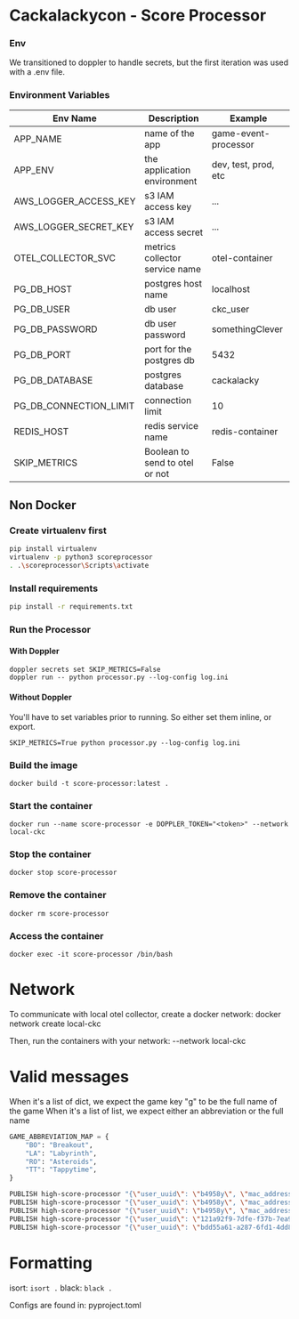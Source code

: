 # Cackalackycon - Score Processor

### Env
We transitioned to doppler to handle secrets, but the first iteration was used with a .env file.

### Environment Variables
| Env Name               | Description                    | Example              |
|------------------------|--------------------------------|----------------------|
| APP_NAME               | name of the app                | game-event-processor |
| APP_ENV                | the application environment    | dev, test, prod, etc |
| AWS_LOGGER_ACCESS_KEY  | s3 IAM access key              | ...                  |
| AWS_LOGGER_SECRET_KEY  | s3 IAM access secret           | ...                  |
| OTEL_COLLECTOR_SVC     | metrics collector service name | otel-container       |
| PG_DB_HOST             | postgres host name             | localhost            |
| PG_DB_USER             | db user                        | ckc_user             |
| PG_DB_PASSWORD         | db user password               | somethingClever      |
| PG_DB_PORT             | port for the postgres db       | 5432                 |
| PG_DB_DATABASE         | postgres database              | cackalacky           |
| PG_DB_CONNECTION_LIMIT | connection limit               | 10                   |
| REDIS_HOST             | redis service name             | redis-container      |
| SKIP_METRICS           | Boolean to send to otel or not | False                |


## Non Docker

### Create virtualenv first
```bash
pip install virtualenv
virtualenv -p python3 scoreprocessor
. .\scoreprocessor\Scripts\activate
```

### Install requirements
```bash
pip install -r requirements.txt
```

### Run the Processor

#### With Doppler
```
doppler secrets set SKIP_METRICS=False
doppler run -- python processor.py --log-config log.ini
```

#### Without Doppler
You'll have to set variables prior to running. So either set them inline, or export.
```
SKIP_METRICS=True python processor.py --log-config log.ini
```


### Build the image
``docker build -t score-processor:latest .``

### Start the container

``docker run --name score-processor -e DOPPLER_TOKEN="<token>" --network local-ckc``

### Stop the container
``docker stop score-processor``

### Remove the container
``docker rm score-processor``

### Access the container
``docker exec -it score-processor /bin/bash``

# Network

To communicate with local otel collector, create a docker network:
docker network create local-ckc

Then, run the containers with your network:
--network local-ckc

# Valid messages

When it's a list of dict, we expect the game key "g" to be the full name of the game
When it's a list of list, we expect either an abbreviation or the full name

```python
GAME_ABBREVIATION_MAP = {
    "BO": "Breakout",
    "LA": "Labyrinth",
    "RO": "Asteroids",
    "TT": "Tappytime",
}
```


```bash
PUBLISH high-score-processor "{\"user_uuid\": \"b4958y\", \"mac_address\": \"484jjg\", \"event\": \"high-score\", \"high_scores\": [{\"g\": \"Tappytime\", \"s\": \"2000\", \"d\": \"1000\"}]}"
PUBLISH high-score-processor "{\"user_uuid\": \"b4958y\", \"mac_address\": \"484jjg\", \"event\": \"high-score\", \"high_scores\": [[\"TT\", \"2000\", \"1000\"]]}"
PUBLISH high-score-processor "{\"user_uuid\": \"b4958y\", \"mac_address\": \"484jjg\", \"event\": \"high-score\", \"high_scores\": [[\"Tappytime\", \"2000\", \"1000\"]]}"
PUBLISH high-score-processor "{\"user_uuid\": \"121a92f9-7dfe-f37b-7ea9-c41b1ecc08a6\", \"mac_address\": \"34:94:54:89:BE:49\", \"event\": \"challenge-check\", \"score_id\": 6353}"
PUBLISH high-score-processor "{\"user_uuid\": \"bdd55a61-a287-6fd1-4dd8-2a793b77880f\", \"mac_address\": \"80:64:6F:92:FA:E2\", \"event\": \"challenge-check\", \"score_id\": 6122}"
```

# Formatting

isort: ``isort .``
black: ``black .``

Configs are found in: pyproject.toml